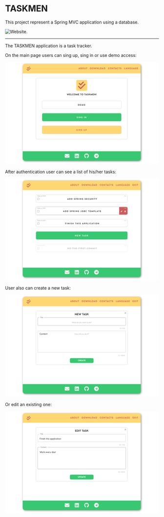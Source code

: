 # TASKMEN

This project represent a Spring MVC application using a database.

![Website](https://img.shields.io/website?down_color=red&down_message=don%27t%20work&style=for-the-badge&up_message=taskmen-app.herokuapp.com&url=https%3A%2F%2Ftaskmen-app.herokuapp.com%2F).

---

The TASKMEN application is a task tracker.

On the main page users can sing up, sing in or use demo access:

![main.png](img/main.png)

After authentication user can see a list of his/her tasks:

![tasks.png](img/tasks.png)

User also can create a new task:

![new.png](img/new.png) 

Or edit an existing one:

![edit.png](img/edit.png)

